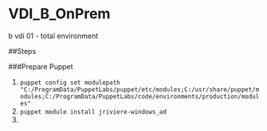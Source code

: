 # VDI_B_OnPrem
b vdi 01 - total environment

##Steps

###Prepare Puppet
1. `puppet config set modulepath "C:/ProgramData/PuppetLabs/puppet/etc/modules;C:/usr/share/puppet/modules;C:/ProgramData/PuppetLabs/code/environments/production/modules"`
1. `puppet module install jriviere-windows_ad`
2. 



